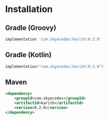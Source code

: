 # Installation

## Gradle (Groovy)

```groovy
implementation 'com.skyecodes:karith:0.2.0'
```

## Gradle (Kotlin)

```kotlin
implementation("com.skyecodes:karith:0.2.0")
```

## Maven

```xml
<dependency>
    <groupId>com.skyecodes</groupId>
    <artifactId>karith</artifactId>
    <version>0.2.0</version>
</dependency>
```
